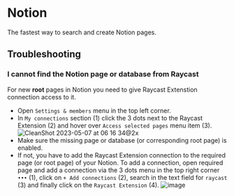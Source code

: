 # Notion

The fastest way to search and create Notion pages.

## Troubleshooting

### I cannot find the Notion page or database from Raycast

For new **root** pages in Notion you need to give Raycast Extenstion connection access to it.

- Open `Settings & members` menu in the top left corner.
- In `My connections` section (1) click the 3 dots next to the Raycast Extension (2) and hover over `Access selected pages` menu item (3).
  ![CleanShot 2023-05-07 at 06 16 34@2x](https://user-images.githubusercontent.com/34678129/236656031-a65b0312-8c80-43c5-aa9c-3cde368cb2db.png)
- Make sure the missing page or database (or corresponding root page) is enabled.
- If not, you have to add the Raycast Extension connection to the required page (or root page) of your Notion. To add a connection, open required page and add a connection via the 3 dots menu in the top right corner `•••` (1), click on `+ Add connections` (2), search in the text field for `raycast` (3) and finally click on the `Raycast Extension` (4).
  ![image](https://github.com/iamyeizi/extensions/assets/37552350/9922e6a2-1f93-4894-abfe-2118e18d1007)

